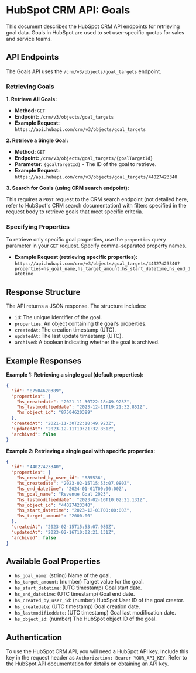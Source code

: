 # HubSpot CRM API: Goals

This document describes the HubSpot CRM API endpoints for retrieving goal data.  Goals in HubSpot are used to set user-specific quotas for sales and service teams.

## API Endpoints

The Goals API uses the `/crm/v3/objects/goal_targets` endpoint.

### Retrieving Goals

**1. Retrieve All Goals:**

* **Method:** `GET`
* **Endpoint:** `/crm/v3/objects/goal_targets`
* **Example Request:** `https://api.hubapi.com/crm/v3/objects/goal_targets`

**2. Retrieve a Single Goal:**

* **Method:** `GET`
* **Endpoint:** `/crm/v3/objects/goal_targets/{goalTargetId}`
* **Parameter:** `{goalTargetId}` - The ID of the goal to retrieve.
* **Example Request:** `https://api.hubapi.com/crm/v3/objects/goal_targets/44027423340`

**3. Search for Goals (using CRM search endpoint):**

This requires a `POST` request to the CRM search endpoint (not detailed here, refer to HubSpot's CRM search documentation) with filters specified in the request body to retrieve goals that meet specific criteria.


### Specifying Properties

To retrieve only specific goal properties, use the `properties` query parameter in your `GET` request.  Specify comma-separated property names.

* **Example Request (retrieving specific properties):**  `https://api.hubapi.com/crm/v3/objects/goal_targets/44027423340?properties=hs_goal_name,hs_target_amount,hs_start_datetime,hs_end_datetime`


## Response Structure

The API returns a JSON response.  The structure includes:

* `id`: The unique identifier of the goal.
* `properties`: An object containing the goal's properties.
* `createdAt`: The creation timestamp (UTC).
* `updatedAt`: The last update timestamp (UTC).
* `archived`: A boolean indicating whether the goal is archived.


## Example Responses

**Example 1:  Retrieving a single goal (default properties):**

```json
{
  "id": "87504620389",
  "properties": {
    "hs_createdate": "2021-11-30T22:18:49.923Z",
    "hs_lastmodifieddate": "2023-12-11T19:21:32.851Z",
    "hs_object_id": "87504620389"
  },
  "createdAt": "2021-11-30T22:18:49.923Z",
  "updatedAt": "2023-12-11T19:21:32.851Z",
  "archived": false
}
```

**Example 2: Retrieving a single goal with specific properties:**

```json
{
  "id": "44027423340",
  "properties": {
    "hs_created_by_user_id": "885536",
    "hs_createdate": "2023-02-15T15:53:07.080Z",
    "hs_end_datetime": "2024-01-01T00:00:00Z",
    "hs_goal_name": "Revenue Goal 2023",
    "hs_lastmodifieddate": "2023-02-16T10:02:21.131Z",
    "hs_object_id": "44027423340",
    "hs_start_datetime": "2023-12-01T00:00:00Z",
    "hs_target_amount": "2000.00"
  },
  "createdAt": "2023-02-15T15:53:07.080Z",
  "updatedAt": "2023-02-16T10:02:21.131Z",
  "archived": false
}
```


## Available Goal Properties

* `hs_goal_name`: (string) Name of the goal.
* `hs_target_amount`: (number) Target value for the goal.
* `hs_start_datetime`: (UTC timestamp) Goal start date.
* `hs_end_datetime`: (UTC timestamp) Goal end date.
* `hs_created_by_user_id`: (number) HubSpot User ID of the goal creator.
* `hs_createdate`: (UTC timestamp) Goal creation date.
* `hs_lastmodifieddate`: (UTC timestamp) Goal last modification date.
* `hs_object_id`: (number)  The HubSpot object ID of the goal.


## Authentication

To use the HubSpot CRM API, you will need a HubSpot API key.  Include this key in the request header as `Authorization: Bearer YOUR_API_KEY`.  Refer to the HubSpot API documentation for details on obtaining an API key.
